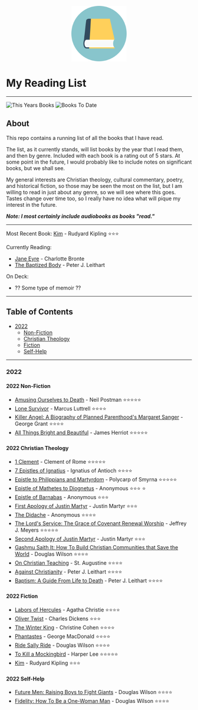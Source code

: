 <p align="center">
<img src="https://github.com/BallsyWalnuts/Reading-List/blob/6464db9c52925d6613aa8305de5c8f57ba380020/book-icon.png?raw=true" width="150" />
</p>

# My Reading List

---

![This Years Books](https://img.shields.io/badge/Books%20This%20Year-26-success)
![Books To Date](https://img.shields.io/badge/Total%20Books%20To%20Date-26-blue)

## About

This repo contains a running list of all the books that I have read.

The list, as it currently stands, will list books by the year that I read them, and then by genre. Included with each book is a rating out of 5 stars. At some point in the future, I would probably like to include notes on significant books, but we shall see.

My general interests are Christian theology, cultural commentary, poetry, and historical fiction, so those may be seen the most on the list, but I am willing to read in just about any genre, so we will see where this goes. Tastes change over time too, so I really have no idea what will pique my interest in the future.

***Note: I most certainly include audiobooks as books "read."***

---

Most Recent Book: [Kim](https://www.amazon.com/Kim-Rudyard-Kipling/dp/149757532X) - Rudyard Kipling :star::star::star:   

Currently Reading:

- [Jane Eyre](https://www.amazon.com/Jane-Eyre-Everymans-Library-Classics/dp/1857150104) - Charlotte Bronte
- [The Baptized Body](https://canonpress.com/products/the-baptized-body/) - Peter J. Leithart


On Deck:

- ?? Some type of memoir ??

---

## Table of Contents

- [2022](#2022)
  - [Non-Fiction](#2022-non-fiction)
  - [Christian Theology](#2022-christian-theology)
  - [Fiction](#2022-fiction)
  - [Self-Help](#2022-self-help)

---

### 2022

#### 2022 Non-Fiction

- [Amusing Ourselves to Death](https://www.amazon.com/Amusing-Ourselves-Death-Discourse-Business/dp/014303653X/ref=sr_1_1?keywords=amusing+ourselves+to+death&qid=1641675565&sprefix=amusing%2Caps%2C144&sr=8-1) - Neil Postman :star::star::star::star::star:
- [Lone Survivor](https://www.amazon.com/Lone-Survivor-Eyewitness-Account-Operation/dp/0316067601/ref=tmm_pap_swatch_0?_encoding=UTF8&qid=1650498581&sr=8-1) - Marcus Luttrell :star::star::star::star:
- [Killer Angel: A Biography of Planned Parenthood's Margaret Sanger](https://canonpress.com/products/killer-angel/) - George Grant :star::star::star::star:
- [All Things Bright and Beautiful](https://www.amazon.com/Things-Bright-Beautiful-Herriot-1974-08-15/dp/B017V8M754/ref=sr_1_3?keywords=all+things+bright+and+beautiful+james+herriot&qid=1659376369&sprefix=all+things+bright%2Caps%2C106&sr=8-3) - James Herriot :star::star::star::star::star:

#### 2022 Christian Theology

- [1 Clement](https://ccel.org/ccel/clement_rome/first_epistle_to_the_corinthians/anf01.ii.ii.html) - Clement of Rome :star::star::star::star::star:
- [7 Epistles of Ignatius](https://ccel.org/ccel/ignatius_antioch/epistles_of_ignatius/anf01) - Ignatius of Antioch :star::star::star::star:
- [Epistle to Philippians and Martyrdom](https://ccel.org/ccel/polycarp/epistle_to_the_philippians/anf01) - Polycarp of Smyrna :star::star::star::star::star:
- [Epistle of Mathetes to Diognetus](https://ccel.org/ccel/schaff/anf01/anf01.iii.ii.html) - Anonymous :star::star::star: :star:
- [Epistle of Barnabas](https://ccel.org/ccel/ignatius_antioch/epistle_of_barnabas/anf01) - Anonymous :star::star::star:
- [First Apology of Justin Martyr](https://ccel.org/ccel/justin_martyr/first_apology/anf01.viii.ii.html) - Justin Martyr :star::star::star:
- [The Didache](https://ccel.org/ccel/lightfoot/fathers/fathers.ii.xii.html) - Anonymous :star::star::star::star:
- [The Lord's Service: The Grace of Covenant Renewal Worship](https://canonpress.com/products/the-lords-service/) - Jeffrey J. Meyers :star::star::star::star::star:
- [Second Apology of Justin Martyr](https://ccel.org/ccel/justin_martyr/second_apology/anf01.viii.iii.html) - Justin Martyr :star::star::star:
- [Gashmu Saith It: How To Build Christian Communities that Save the World](https://canonpress.com/products/gashmu-saith-it/) - Douglas Wilson :star::star::star::star:
- [On Christian Teaching](https://www.amazon.com/Christian-Teaching-St-Augustine/dp/0199540632/ref=sr_1_1?keywords=on+christian+teaching+augustine&qid=1653158221&sprefix=on+christian+tea%2Caps%2C122&sr=8-1) - St. Augustine :star::star::star::star:
- [Against Christianity](https://canonpress.com/products/against-christianity/) - Peter J. Leithart :star::star::star::star:
- [Baptism: A Guide From Life to Death](https://lexhampress.com/product/197299/baptism-a-guide-to-life-from-death) - Peter J. Leithart :star::star::star::star:

#### 2022 Fiction

- [Labors of Hercules](https://www.amazon.com/Labors-Hercules-Hercule-Collection-Mysteries/dp/0062073982/ref=tmm_pap_swatch_0?_encoding=UTF8&qid=&sr=) - Agatha Christie :star::star::star::star:
-  [Oliver Twist](https://www.amazon.com/Oliver-Twist-Charles-Dickens/dp/1514640376/ref=sr_1_1_sspa?crid=3511VENE51N36&keywords=oliver+twist&qid=1645745069&sprefix=oliver+twist%2Caps%2C171&sr=8-1-spons&psc=1&spLa=ZW5jcnlwdGVkUXVhbGlmaWVyPUExQjAzVVFZM1gwTUdTJmVuY3J5cHRlZElkPUEwODg4NjExMkVDRVMxT09RU1JSViZlbmNyeXB0ZWRBZElkPUEwOTg3MjczMkJSWkdPSEozMjRBMCZ3aWRnZXROYW1lPXNwX2F0ZiZhY3Rpb249Y2xpY2tSZWRpcmVjdCZkb05vdExvZ0NsaWNrPXRydWU=) - Charles Dickens :star::star::star:
-  [The Winter King](https://canonpress.com/products/winter-king/) - Christine Cohen :star::star::star::star:
-  [Phantastes](https://www.amazon.com/Phantastes-George-MacDonald/dp/0802860605/ref=sr_1_6?crid=16CNIYK0C4BMU&keywords=phantastes+by+george+macdonald+eerdmans&qid=1649627578&s=books&sprefix=phantastes+by+george+macdonald+eerdmans%2Cstripbooks%2C106&sr=1-6) - George MacDonald :star::star::star::star:
- [Ride Sally Ride](https://canonpress.com/products/ride-sally-ride-a-novel/) - Douglas Wilson :star::star::star::star:
- [To Kill a Mockingbird](https://www.amazon.com/Harper-Lee-Kill-Mockingbird/dp/B00852ZXLQ/ref=sr_1_12?crid=1QZX6G8NGL6U0&keywords=to+kill+a+mockingbird&qid=1659376267&sprefix=to+kill+%2Caps%2C351&sr=8-12) - Harper Lee :star::star::star::star::star:
- [Kim](https://www.amazon.com/Kim-Rudyard-Kipling/dp/149757532X) - Rudyard Kipling :star::star::star:

#### 2022 Self-Help

- [Future Men: Raising Boys to Fight Giants](https://www.amazon.com/Future-Men-Raising-Fight-Giants/dp/1591281105/ref=sr_1_1?crid=3K8XCVIRFR8WH&keywords=future+men&qid=1650498666&sprefix=future+men%2Caps%2C128&sr=8-1) - Douglas Wilson :star::star::star::star:
- [Fidelity: How To Be a One-Woman Man](https://canonpress.com/products/fidelity-how-to-be-a-one-woman-man/) - Douglas Wilson :star::star::star::star:
